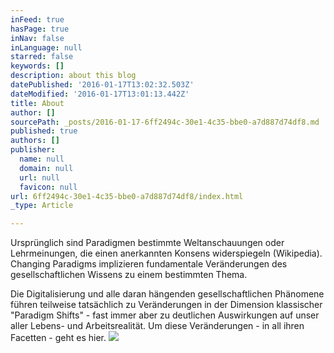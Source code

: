 ```yaml
---
inFeed: true
hasPage: true
inNav: false
inLanguage: null
starred: false
keywords: []
description: about this blog
datePublished: '2016-01-17T13:02:32.503Z'
dateModified: '2016-01-17T13:01:13.442Z'
title: About
author: []
sourcePath: _posts/2016-01-17-6ff2494c-30e1-4c35-bbe0-a7d887d74df8.md
published: true
authors: []
publisher:
  name: null
  domain: null
  url: null
  favicon: null
url: 6ff2494c-30e1-4c35-bbe0-a7d887d74df8/index.html
_type: Article

---
```

Ursprünglich sind Paradigmen bestimmte Weltanschauungen oder Lehrmeinungen, die einen anerkannten Konsens widerspiegeln (Wikipedia). Changing Paradigms implizieren fundamentale Veränderungen des gesellschaftlichen Wissens zu einem bestimmten Thema.

Die Digitalisierung und alle daran hängenden gesellschaftlichen Phänomene führen teilweise tatsächlich zu Veränderungen in der Dimension klassischer "Paradigm Shifts" - fast immer aber zu deutlichen Auswirkungen auf unser aller Lebens- und Arbeitsrealität. Um diese Veränderungen - in all ihren Facetten - geht es hier. ![](https://the-grid-user-content.s3-us-west-2.amazonaws.com/a2ed5229-6ff7-43d1-81e2-1ea8b2c9908c.jpg)